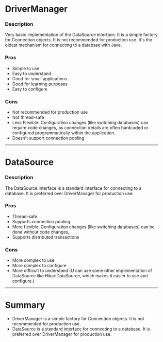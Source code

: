 # DriverManager
### Description
Very basic implementation of the DataSource interface. It is a simple factory for Connection objects. 
It is not recommended for production use. It's the oldest mechanism for connecting to a database with Java.
### Pros
- Simple to use
- Easy to understand
- Good for small applications
- Good for learning purposes
- Easy to configure
### Cons
- Not recommended for production use
- Not thread-safe
- Less Flexible: Configuration changes (like switching databases) can require code changes, 
as connection details are often hardcoded or configured programmatically within the application.
- Doesn't support connection pooling

--- 

# DataSource
### Description
The DataSource interface is a standard interface for connecting to a database. 
It is preferred over DriverManager for production use.
### Pros
- Thread-safe
- Supports connection pooling
- More flexible: Configuration changes (like switching databases) can be done without code changes,
- Supports distributed transactions

### Cons
- More complex to use
- More complex to configure
- More difficult to understand
(U can use some other implementation of DataSource like HikariDataSource, which makes it easier to use and configure.)

--- 

# Summary
- DriverManager is a simple factory for Connection objects. It is not recommended for production use.
- DataSource is a standard interface for connecting to a database. It is preferred over DriverManager for production use.